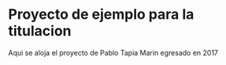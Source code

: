 # Proyecto de ejemplo para la titulacion

Aqui se aloja el proyecto de Pablo Tapia Marin egresado en 2017
